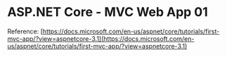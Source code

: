# ASP.NET Core - MVC Web App 01

Reference: [https://docs.microsoft.com/en-us/aspnet/core/tutorials/first-mvc-app/?view=aspnetcore-3.1](https://docs.microsoft.com/en-us/aspnet/core/tutorials/first-mvc-app/?view=aspnetcore-3.1)



